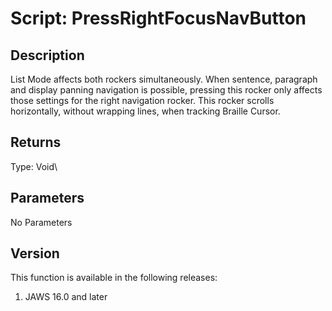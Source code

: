 # Script: PressRightFocusNavButton

## Description

List Mode affects both rockers simultaneously. When sentence, paragraph
and display panning navigation is possible, pressing this rocker only
affects those settings for the right navigation rocker. This rocker
scrolls horizontally, without wrapping lines, when tracking Braille
Cursor.

## Returns

Type: Void\

## Parameters

No Parameters

## Version

This function is available in the following releases:

1.  JAWS 16.0 and later
